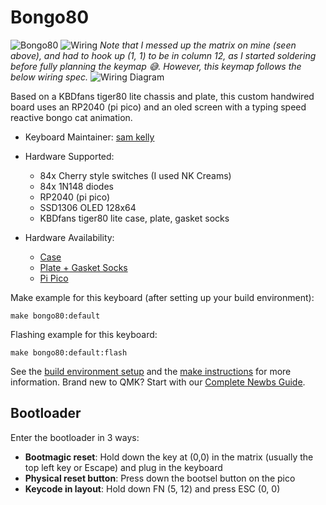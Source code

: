 # Bongo80

![Bongo80](https://i.imgur.com/bL6ZGjVh.jpg?1)
![Wiring](https://i.imgur.com/iivkFWsh.jpg)
*Note that I messed up the matrix on mine (seen above), and had to hook up (1, 1) to be in column 12, as I started soldering before fully planning the keymap 😅. However, this keymap follows the below wiring spec.*
![Wiring Diagram](https://i.imgur.com/d7epIFMh.png)

Based on a KBDfans tiger80 lite chassis and plate, this custom handwired board uses an RP2040 (pi pico) and an oled screen with a typing speed reactive bongo cat animation.

* Keyboard Maintainer: [sam kelly](https://github.com/samkellu)
* Hardware Supported: 
  - 84x Cherry style switches (I used NK Creams)
  - 84x 1N148 diodes
  - RP2040 (pi pico)
  - SSD1306 OLED 128x64
  - KBDfans tiger80 lite case, plate, gasket socks

* Hardware Availability: 
  - [Case](https://kbdfans.com/collections/tiger-lite/products/kbdfans-tiger-lite-abs-plastic-case)
  - [Plate + Gasket Socks](https://kbdfans.com/products/tiger-lite-keyboard-accessories?pr_prod_strat=copurchase&pr_rec_id=faa28a205&pr_rec_pid=6944675233931&pr_ref_pid=6944669532299&pr_seq=uniform)
  - [Pi Pico](https://www.raspberrypi.com/products/raspberry-pi-pico/)

Make example for this keyboard (after setting up your build environment):

    make bongo80:default

Flashing example for this keyboard:

    make bongo80:default:flash

See the [build environment setup](https://docs.qmk.fm/#/getting_started_build_tools) and the [make instructions](https://docs.qmk.fm/#/getting_started_make_guide) for more information. Brand new to QMK? Start with our [Complete Newbs Guide](https://docs.qmk.fm/#/newbs).

## Bootloader

Enter the bootloader in 3 ways:

* **Bootmagic reset**: Hold down the key at (0,0) in the matrix (usually the top left key or Escape) and plug in the keyboard
* **Physical reset button**: Press down the bootsel button on the pico
* **Keycode in layout**: Hold down FN (5, 12) and press ESC (0, 0)
